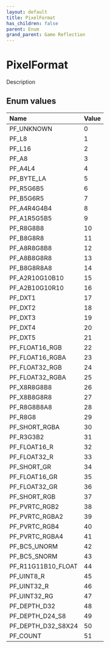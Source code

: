 ```yaml
---
layout: default
title: PixelFormat
has_children: false
parent: Enum
grand_parent: Game Reflection
---
```

# PixelFormat
Description 

## Enum values
| Name | Value |
|:-------------|:--------------|
| PF_UNKNOWN | 0 |
| PF_L8 | 1 |
| PF_L16 | 2 |
| PF_A8 | 3 |
| PF_A4L4 | 4 |
| PF_BYTE_LA | 5 |
| PF_R5G6B5 | 6 |
| PF_B5G6R5 | 7 |
| PF_A4R4G4B4 | 8 |
| PF_A1R5G5B5 | 9 |
| PF_R8G8B8 | 10 |
| PF_B8G8R8 | 11 |
| PF_A8R8G8B8 | 12 |
| PF_A8B8G8R8 | 13 |
| PF_B8G8R8A8 | 14 |
| PF_A2R10G10B10 | 15 |
| PF_A2B10G10R10 | 16 |
| PF_DXT1 | 17 |
| PF_DXT2 | 18 |
| PF_DXT3 | 19 |
| PF_DXT4 | 20 |
| PF_DXT5 | 21 |
| PF_FLOAT16_RGB | 22 |
| PF_FLOAT16_RGBA | 23 |
| PF_FLOAT32_RGB | 24 |
| PF_FLOAT32_RGBA | 25 |
| PF_X8R8G8B8 | 26 |
| PF_X8B8G8R8 | 27 |
| PF_R8G8B8A8 | 28 |
| PF_R8G8 | 29 |
| PF_SHORT_RGBA | 30 |
| PF_R3G3B2 | 31 |
| PF_FLOAT16_R | 32 |
| PF_FLOAT32_R | 33 |
| PF_SHORT_GR | 34 |
| PF_FLOAT16_GR | 35 |
| PF_FLOAT32_GR | 36 |
| PF_SHORT_RGB | 37 |
| PF_PVRTC_RGB2 | 38 |
| PF_PVRTC_RGBA2 | 39 |
| PF_PVRTC_RGB4 | 40 |
| PF_PVRTC_RGBA4 | 41 |
| PF_BC5_UNORM | 42 |
| PF_BC5_SNORM | 43 |
| PF_R11G11B10_FLOAT | 44 |
| PF_UINT8_R | 45 |
| PF_UINT32_R | 46 |
| PF_UINT32_RG | 47 |
| PF_DEPTH_D32 | 48 |
| PF_DEPTH_D24_S8 | 49 |
| PF_DEPTH_D32_S8X24 | 50 |
| PF_COUNT | 51 |

